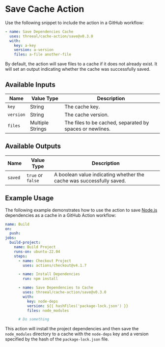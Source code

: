 # Save Cache Action

Use the following snippet to include the action in a GitHub workflow:

```yaml
- name: Save Dependencies Cache
  uses: threeal/cache-action/save@v0.3.0
  with:
    key: a-key
    version: a-version
    files: a-file another-file
```

By default, the action will save files to a cache if it does not already exist. It will set an output indicating whether the cache was successfully saved.

## Available Inputs

| Name      | Value Type       | Description                                              |
| --------- | ---------------- | -------------------------------------------------------- |
| `key`     | String           | The cache key.                                           |
| `version` | String           | The cache version.                                       |
| `files`   | Multiple Strings | The files to be cached, separated by spaces or newlines. |

## Available Outputs

| Name    | Value Type        | Description                                                          |
| ------- | ----------------- | -------------------------------------------------------------------- |
| `saved` | `true` or `false` | A boolean value indicating whether the cache was successfully saved. |

## Example Usage

The following example demonstrates how to use the action to save [Node.js](https://nodejs.org/) dependencies as a cache in a GitHub Action workflow:

```yaml
name: Build
on:
  push:
jobs:
  build-project:
    name: Build Project
    runs-on: ubuntu-22.04
    steps:
      - name: Checkout Project
        uses: actions/checkout@v4.1.7

      - name: Install Dependencies
        run: npm install

      - name: Save Dependencies to Cache
        uses: threeal/cache-action/save@v0.3.0
        with:
          key: node-deps
          version: ${{ hashFiles('package-lock.json') }}
          files: node_modules

      # Do something
```

This action will install the project dependencies and then save the `node_modules` directory to a cache with the `node-deps` key and a version specified by the hash of the `package-lock.json` file.
